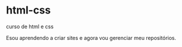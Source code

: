 # html-css
 curso de html e css

Esou aprendendo a criar sites e agora vou gerenciar meu repositórios.